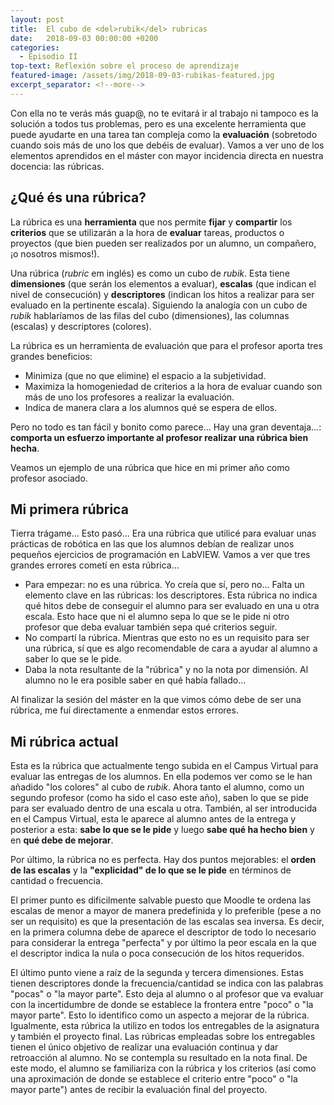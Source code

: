 ```yaml
---
layout: post
title:  El cubo de <del>rubik</del> rubricas
date:   2018-09-03 00:00:00 +0200
categories:
  - Episodio II
top-text: Reflexión sobre el proceso de aprendizaje
featured-image: /assets/img/2018-09-03-rubikas-featured.jpg
excerpt_separator: <!--more-->
---
```


Con ella no te verás más guap@, no te evitará ir al trabajo ni tampoco es la solución a todos tus problemas, pero es una excelente herramienta que puede ayudarte en una tarea tan compleja como la **evaluación** (sobretodo cuando sois más de uno los que debéis de evaluar). Vamos a ver uno de los elementos aprendidos en el máster con mayor incidencia directa en nuestra docencia: las rúbricas.

<!--more-->

## ¿Qué és una rúbrica?

La rúbrica es una **herramienta** que nos permite **fijar** y **compartir** los **criterios** que se utilizarán a la hora de **evaluar** tareas, productos o proyectos (que bien pueden ser realizados por un alumno, un compañero, ¡o nosotros mismos!).

Una rúbrica (*rubric* em inglés) es como un cubo de *rubik*. Esta tiene **dimensiones** (que serán los elementos a evaluar), **escalas** (que indican el nivel de consecución) y **descriptores** (indican los hitos a realizar para ser evaluado en la pertinente escala). Siguiendo la analogía con un cubo de *rubik* hablaríamos de las filas del cubo (dimensiones), las columnas (escalas) y descriptores (colores).

La rúbrica es un herramienta de evaluación que para el profesor aporta tres grandes beneficios:

- Minimiza (que no que elimine) el espacio a la subjetividad.
- Maximiza la homogeniedad de criterios a la hora de evaluar cuando son más de uno los profesores a realizar la evaluación.
- Indica de manera clara a los alumnos qué se espera de ellos.

Pero no todo es tan fácil y bonito como parece... Hay una gran deventaja...: **comporta un esfuerzo importante al profesor realizar una rúbrica bien hecha**.

Veamos un ejemplo de una rúbrica que hice en mi primer año como profesor asociado.

## Mi primera rúbrica

<script type="text/javascript" src="https://www.gstatic.com/charts/loader.js"></script>
<script type="text/javascript">
      google.charts.load('current', {'packages':['table']});
      google.charts.setOnLoadCallback(drawRubricas);

      function drawRubricas() {
        drawRubricaPeste();
        drawRubricaActual();
      }

      function drawRubricaPeste() {
        var data = new google.visualization.DataTable();
        data.addColumn('string', 'Dimensión');
        data.addColumn('boolean', 'Excelente (10-9)');
        data.addColumn('boolean', 'Notable (8-7)');
        data.addColumn('boolean', 'Aprobado (6-5)');
        data.addColumn('boolean', 'No aceptable (4-0)');
        data.addRows([
          ['Ha fet el que se li demanava',  null, true, null, null],
          ['El front panel és intuïtiu',  true, null, null, null],
          ['El block diagram és llegible',  true, null, null, null],
          ["Les preguntes s'han respost",  true, null, null, null]
        ]);

        var table = new google.visualization.Table(document.getElementById('rubrica-peste'));

        table.draw(data, {showRowNumber: false, width: '100%', height: '100%'});
      }

      function drawRubricaActual() {
        var dataRubricaActual = new google.visualization.DataTable();
        dataRubricaActual.addColumn('string', 'Dimensión');
        dataRubricaActual.addColumn('string', null);
        dataRubricaActual.addColumn('string', null);
        dataRubricaActual.addColumn('string', null);
        dataRubricaActual.addColumn('string', null);
        dataRubricaActual.addRows([
          ['Implementació de les accions de la tasca i funcionament',
              "No s'ha realitzat cap de les accions que es demanen en el guió de pràctiques/exercicis correctament. (0 punts)",
              "S'han realitzat més d'un 50% de les accions que es demanen en el guió de pràctiques/exercicis correctament. (4 punts)",
              "S'han realitzat més d'un 75% de les accions que es demanen en el guió de pràctiques/exercicis correctament. (8 punts)",
              "S'han realitzat totes les accions que es demanen en el guió de pràctiques/exercicis correctament. (12 punts)"],
          ['Estil del front panel',
              "El front panel no segueix cap de les recomanacions indicades pel NI LabVIEW en el document NI LabVIEW Development Guidelines que podeu trobar al Campus. (0 punts)",
              "El front panel segueix poques de les recomanacions indicades pel NI LabVIEW en el document NI LabVIEW Development Guidelines que podeu trobar al Campus. (1 punt)",
              "El front panel segueix gran part de les recomanacions indicades pel NI LabVIEW en el document NI LabVIEW Development Guidelines que podeu trobar al Campus. (2 punts)",
              "El front panel segueix totes les recomanacions indicades pel NI LabVIEW en el document NI LabVIEW Development Guidelines que podeu trobar al Campus. (3 punts)"],
          ['Estil del block diagram',
              "El block diagram no segueix cap de les recomanacions indicades pel NI LabVIEW en el document NI LabVIEW Development Guidelines que podeu trobar al Campus. (0 punts)",
              "El block diagram segueix poques de les recomanacions indicades pel NI LabVIEW en el document NI LabVIEW Development Guidelines que podeu trobar al Campus. (1 punt)",
              "El block diagram segueix gran part de les recomanacions indicades pel NI LabVIEW en el document NI LabVIEW Development Guidelines que podeu trobar al Campus. (2 punts)",
              "El block diagram segueix totes les recomanacions indicades pel NI LabVIEW en el document NI LabVIEW Development Guidelines que podeu trobar al Campus. (3 punts)"],
          ["Preguntes respostes (si n'hi han)",
              "S'han respost menys del 50% de les preguntes correctament. (0 punts)",
              "S'han respost més del 50% de les preguntes correctament. (2 punts)",
              "S'han respost més 75% de les preguntes correctament. (4 punts)",
              "S'han respost totes les preguntes correctament. (16punts)"]
        ]);

        dataRubricaActual.setProperty(0, 3, 'style', 'background-color: PaleGreen;');
        dataRubricaActual.setProperty(1, 4, 'style', 'background-color: PaleGreen;');
        dataRubricaActual.setProperty(2, 4, 'style', 'background-color: PaleGreen;');
        dataRubricaActual.setProperty(3, 4, 'style', 'background-color: PaleGreen;');

        var tableRubricaActual = new google.visualization.Table(document.getElementById('rubrica-actual'));

        tableRubricaActual.draw(dataRubricaActual, {allowHtml: true, showRowNumber: false, width: '100%', height: '100%'});
      }
</script>
<div id="rubrica-peste"></div>

Tierra trágame... Esto pasó... Era una rúbrica que utilicé para evaluar unas prácticas de robótica en las que los alumnos debían de realizar unos pequeños ejercicios de programación en LabVIEW. Vamos a ver que tres grandes errores cometí en esta rúbrica...

- Para empezar: no es una rúbrica. Yo creía que sí, pero no... Falta un elemento clave en las rúbricas: los descriptores. Esta rúbrica no indica qué hitos debe de conseguir el alumno para ser evaluado en una u otra escala. Esto hace que ni el alumno sepa lo que se le pide ni otro profesor que deba evaluar también sepa qué criterios seguir.
- No compartí la rúbrica. Mientras que esto no es un requisito para ser una rúbrica, sí que es algo recomendable de cara a ayudar al alumno a saber lo que se le pide.
- Daba la nota resultante de la "rúbrica" y no la nota por dimensión. Al alumno no le era posible saber en qué había fallado...

Al finalizar la sesión del máster en la que vimos cómo debe de ser una rúbrica, me fuí directamente a enmendar estos errores.

## Mi rúbrica actual
<div id="rubrica-actual"></div>

Esta es la rúbrica que actualmente tengo subida en el Campus Virtual para evaluar las entregas de los alumnos. En ella podemos ver como se le han añadido "los colores" al cubo de *rubik*. Ahora tanto el alumno, como un segundo profesor (como ha sido el caso este año), saben lo que se pide para ser evaluado dentro de una escala u otra. También, al ser introducida en el Campus Virtual, esta le aparece al alumno antes de la entrega y posterior a esta: **sabe lo que se le pide** y luego **sabe qué ha hecho bien** y en **qué debe de mejorar**.

Por último, la rúbrica no es perfecta. Hay dos puntos mejorables: el **orden de las escalas** y la **"explicidad" de lo que se le pide** en términos de cantidad o frecuencia.

El primer punto es dificilmente salvable puesto que Moodle te ordena las escalas de menor a mayor de manera predefinida y lo preferible (pese a no ser un requisito) es que la presentación de las escalas sea inversa. Es decir, en la primera columna debe de aparece el descriptor de todo lo necesario para considerar la entrega "perfecta" y por último la peor escala en la que el descriptor indica la nula o poca consecución de los hitos requeridos.

El último punto viene a raíz de la segunda y tercera dimensiones. Estas tienen descriptores donde la frecuencia/cantidad se indica con las palabras "pocas" o "la mayor parte". Esto deja al alumno o al profesor que va evaluar con la incertidumbre de donde se establece la frontera entre "poco" o "la mayor parte". Esto lo identifico como un aspecto a mejorar de la rúbrica. Igualmente, esta rúbrica la utilizo en todos los entregables de la asignatura y también el proyecto final. Las rúbricas empleadas sobre los entregables tienen el único objetivo de realizar una evaluación continua y dar retroacción al alumno. No se contempla su resultado en la nota final. De este modo, el alumno se familiariza con la rúbrica y los criterios (así como una aproximación de donde se establece el criterio entre "poco" o "la mayor parte") antes de recibir la evaluación final del proyecto.